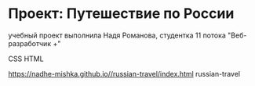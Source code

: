 # Проект: Путешествие по России

учебный проект выполнила Надя Романова, студентка 11 потока "Веб-разработчик +"

CSS HTML

https://nadhe-mishka.github.io//russian-travel/index.html russian-travel
